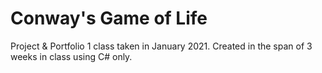 # Conway's Game of Life

Project & Portfolio 1 class taken in January 2021. 
Created in the span of 3 weeks in class using C# only.
